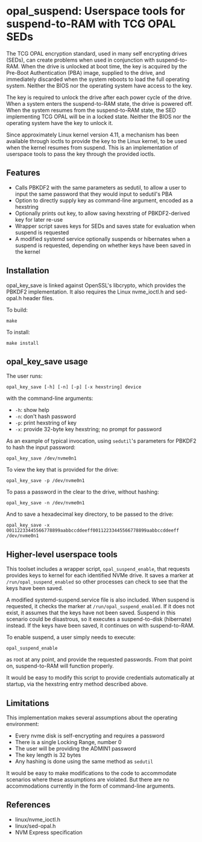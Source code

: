 opal\_suspend: Userspace tools for suspend-to-RAM with TCG OPAL SEDs
====================================================================

The TCG OPAL encryption standard, used in many self encrypting drives (SEDs),
can create problems when used in conjunction with suspend-to-RAM. When the
drive is unlocked at boot time, the key is acquired by the Pre-Boot
Authentication (PBA) image, supplied to the drive, and immediately discarded
when the system reboots to load the full operating system. Neither the BIOS
nor the operating system have access to the key.

The key is required to unlock the drive after each power cycle of the drive.
When a system enters the suspend-to-RAM state, the drive is powered off. When
the system resumes from the suspend-to-RAM state, the SED implementing TCG
OPAL will be in a locked state. Neither the BIOS nor the operating system
have the key to unlock it.

Since approximately Linux kernel version 4.11, a mechanism has been available
through ioctls to provide the key to the Linux kernel, to be used when the
kernel resumes from suspend. This is an implementation of userspace tools to
pass the key through the provided ioctls.

Features
--------

* Calls PBKDF2 with the same parameters as sedutil, to allow a user to input
  the same password that they would input to sedutil's PBA
* Option to directly supply key as command-line argument, encoded as a
  hexstring
* Optionally prints out key, to allow saving hexstring of PBKDF2-derived key
  for later re-use
* Wrapper script saves keys for SEDs and saves state for evaluation when
  suspend is requested
* A modified systemd service optionally suspends or hibernates when a suspend
  is requested, depending on whether keys have been saved in the kernel

Installation
------------

opal\_key\_save is linked against OpenSSL's libcrypto, which provides the
PBKDF2 implementation. It also requires the Linux nvme\_ioctl.h and 
sed-opal.h header files.

To build:

	make

To install:

	make install

opal\_key\_save usage
----------------------

The user runs:

	opal_key_save [-h] [-n] [-p] [-x hexstring] device

with the command-line arguments:

* `-h`: show help
* `-n`: don't hash password
* `-p`: print hexstring of key
* `-x`: provide 32-byte key hexstring; no prompt for password

As an example of typical invocation, using `sedutil`'s parameters for PBKDF2
to hash the input password:

	opal_key_save /dev/nvme0n1

To view the key that is provided for the drive:

	opal_key_save -p /dev/nvme0n1

To pass a password in the clear to the drive, without hashing:

	opal_key_save -n /dev/nvme0n1

And to save a hexadecimal key directory, to be passed to the drive:

	opal_key_save -x 00112233445566778899aabbccddeeff00112233445566778899aabbccddeeff /dev/nvme0n1

Higher-level userspace tools
----------------------------

This toolset includes a wrapper script, `opal_suspend_enable`, that requests
provides keys to kernel for each identified NVMe drive. It saves a marker at
`/run/opal_suspend_enabled` so other processes can check to see that the keys
have been saved.

A modified systemd-suspend.service file is also included. When suspend is
requested, it checks the marker at `/run/opal_suspend_enabled`. If it does
not exist, it assumes that the keys have not been saved. Suspend in this
scenario could be disastrous, so it executes a suspend-to-disk (hibernate)
instead. If the keys have been saved, it continues on with suspend-to-RAM.

To enable suspend, a user simply needs to execute:

	opal_suspend_enable

as root at any point, and provide the requested passwords. From that point on,
suspend-to-RAM will function properly.

It would be easy to modify this script to provide credentials automatically
at startup, via the hexstring entry method described above.

Limitations
-----------

This implementation makes several assumptions about the operating environment:

* Every nvme disk is self-encrypting and requires a password
* There is a single Locking Range, number 0
* The user will be providing the ADMIN1 password
* The key length is 32 bytes
* Any hashing is done using the same method as `sedutil`

It would be easy to make modifications to the code to accommodate scenarios
where these assumptions are violated. But there are no accommodations currently
in the form of command-line arguments.

References
----------

* linux/nvme\_ioctl.h
* linux/sed-opal.h
* NVM Express specification

